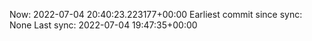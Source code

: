 Now: 2022-07-04 20:40:23.223177+00:00 Earliest commit since sync: None Last sync: 2022-07-04 19:47:35+00:00
